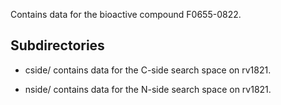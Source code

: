 Contains data for the bioactive compound F0655-0822.

## Subdirectories

- cside/ contains data for the C-side search space on rv1821.

- nside/ contains data for the N-side search space on rv1821.


